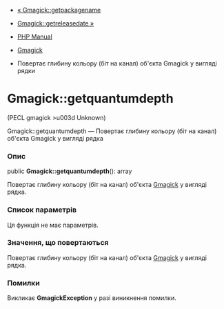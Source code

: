 - [« Gmagick::getpackagename](gmagick.getpackagename.md)
- [Gmagick::getreleasedate »](gmagick.getreleasedate.md)

- [PHP Manual](index.md)
- [Gmagick](class.gmagick.md)
- Повертає глибину кольору (біт на канал) об'єкта Gmagick у вигляді
рядки

# Gmagick::getquantumdepth

(PECL gmagick \>u003d Unknown)

Gmagick::getquantumdepth — Повертає глибину кольору (біт на канал)
об'єкта Gmagick у вигляді рядка

### Опис

public **Gmagick::getquantumdepth**(): array

Повертає глибину кольору (біт на канал) об'єкта
[Gmagick](class.gmagick.md) у вигляді рядка.

### Список параметрів

Ця функція не має параметрів.

### Значення, що повертаються

Повертає глибину кольору (біт на канал) об'єкта
[Gmagick](class.gmagick.md) у вигляді рядка.

### Помилки

Викликає **GmagickException** у разі виникнення помилки.
